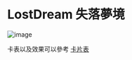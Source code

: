 # LostDream 失落夢境
![image](https://github.com/DatePest/LostDream/assets/108296950/ba5972df-4035-4830-9255-e03ef53fc0fa)


卡表以及效果可以參考 
[卡片表](https://docs.google.com/spreadsheets/d/1XywOKKZI-OnjYv1XHdKN56nJ12PP9B_K/edit?usp=sharing&ouid=102980525715795086892&rtpof=true&sd=true)



